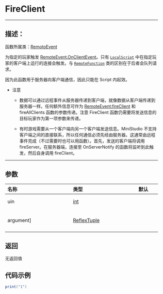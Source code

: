 # FireClient 
-----------------------------------------------------------------------------------------
## 描述：

函数所属类：[RemotoEvent](/Api/Class/Script/RemoteEvent.md)

为指定的玩家触发 [RemoteEvent.OnClientEvent](/Api/Class/Script/RemoteEvent_F/OnClientNotify.md)。只有 [`LocalScript`](/Api/Class/Script/LocalScriptNode.md) 中在指定玩家的客户端上运行的连接会触发。与 [`RemoteFunction`](/Api/Class/Script/RemoteFunction.md) 类的区别在于后者会队列请求。

因为此函数用于服务器向客户端通信，因此只能在 Script 内起效。

* 注意

    * 数据可以通过远程事件从服务器传递到客户端，就像数据从客户端传递到服务器一样。任何额外信息可作为 [RemoteEvent:fireClient](/Api/Class/Script/RemoteEvent_F/fireClient.md) 和 fireAllClients 函数的参数传递。注意 FireClient 函数仍需要将发送信息的目标玩家作为第一项参数来传递。

    * 有时游戏需要从一个客户端向另一个客户端发送信息。MiniStudio 不支持客户端之间的直接联系，所以任何通信必须先经由服务器。这通常由远程事件完成（不过需要时也可以用函数）。首先，发送的客户端将调用 fireServer。在服务器端，连接至 OnServerNotify 的函数将监听到此触发，然后自身调用 fireClient。

-----------------------------------------------------------------------------------------
## 参数


|<div style="width:200px">名称</div>|<div style="width:200px">类型</div>|<div style="width:200px">默认</div>|<div style="width:200px">描述</div>|
|:--------------------|:--------------------|:--------------------|:--------------------|
|uin      | [int](/Api/DataType/Int.md) ||被事件所影响的[Player待定]()的uin|
|argument]     | [ReflexTuple](/Api/DataType/tuple.md) ||传入 [RemoteEvent.OnServerNotify](/Api/Class/Script/RemoteEvent_F/OnServerNotify.md) 方法的参数|


## 返回

无返回值

## 代码示例

```lua
print("1")

```
